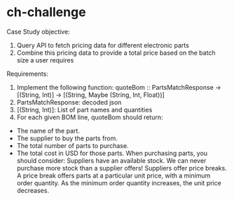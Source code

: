 # ch-challenge

Case Study objective:

1. Query API to fetch pricing data for different electronic parts 
2. Combine this pricing data to provide a total price based on the batch size a user requires


Requirements:
1. Implement the following function: quoteBom :: PartsMatchResponse -> [(String, Int)] -> [(String, Maybe (String, Int, Float))]
2. PartsMatchResponse: decoded json 
3. [(String, Int)]: List of part names and quantities 
4. For each given BOM line, quoteBom should return:
- The name of the part.
- The supplier to buy the parts from.
- The total number of parts to purchase.
- The total cost in USD for those parts.
When purchasing parts, you should consider:
Suppliers have an available stock. We can never purchase more stock than a supplier offers!
Suppliers offer price breaks. A price break offers parts at a particular unit price, with a minimum order quantity. As the minimum order quantity increases, the unit price decreases.
